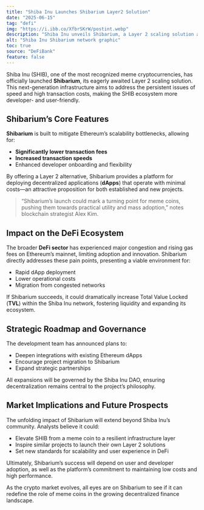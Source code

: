 ```yaml
---
title: "Shiba Inu Launches Shibarium Layer2 Solution"
date: "2025-06-15"
tag: "defi"
img: "https://i.ibb.co/XfbrSKrW/postint.webp"
description: "Shiba Inu unveils Shibarium, a Layer 2 scaling solution aiming for wider adoption."
alt: "Shiba Inu Shibarium network graphic"
toc: true
source: "DeFiBank"
feature: false
---
```


Shiba Inu (SHIB), one of the most recognized meme cryptocurrencies, has officially launched **Shibarium**, its eagerly awaited Layer 2 scaling solution. This next-generation infrastructure aims to address the persistent issues of speed and high transaction costs, making the SHIB ecosystem more developer- and user-friendly.

## Shibarium’s Core Features

**Shibarium** is built to mitigate Ethereum’s scalability bottlenecks, allowing for:

- **Significantly lower transaction fees**
- **Increased transaction speeds**
- Enhanced developer onboarding and flexibility

By offering a Layer 2 alternative, Shibarium provides a platform for deploying decentralized applications (**dApps**) that operate with minimal costs—an attractive proposition for both established and new projects.

> “Shibarium’s launch could mark a turning point for meme coins, pushing them towards practical utility and mass adoption,” notes blockchain strategist Alex Kim.

## Impact on the DeFi Ecosystem

The broader **DeFi sector** has experienced major congestion and rising gas fees on Ethereum’s mainnet, limiting adoption and innovation. Shibarium directly addresses these pain points, presenting a viable environment for:

- Rapid dApp deployment
- Lower operational costs
- Migration from congested networks

If Shibarium succeeds, it could dramatically increase Total Value Locked (**TVL**) within the Shiba Inu network, fostering liquidity and expanding its ecosystem.

## Strategic Roadmap and Governance

The development team has announced plans to:

- Deepen integrations with existing Ethereum dApps
- Encourage project migration to Shibarium
- Expand strategic partnerships

All expansions will be governed by the Shiba Inu DAO, ensuring decentralization remains central to the project’s philosophy.

## Market Implications and Future Prospects

The unfolding impact of Shibarium will extend beyond Shiba Inu’s community. Analysts believe it could:

- Elevate SHIB from a meme coin to a resilient infrastructure layer
- Inspire similar projects to launch their own Layer 2 solutions
- Set new standards for scalability and user experience in DeFi

Ultimately, Shibarium’s success will depend on user and developer adoption, as well as the platform’s commitment to maintaining low costs and high performance.

As the crypto market evolves, all eyes are on Shibarium to see if it can redefine the role of meme coins in the growing decentralized finance landscape.